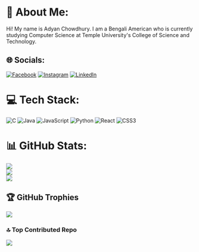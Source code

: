 # 💫 About Me:
Hi! My name is Adyan Chowdhury. I am a Bengali American who is currently studying Computer Science at Temple University's College of Science and Technology.


## 🌐 Socials:
[![Facebook](https://img.shields.io/badge/Facebook-%231877F2.svg?logo=Facebook&logoColor=white)](https://facebook.com/https://www.facebook.com/people/Adyan-Chowdhury/pfbid0Ke9tvSJjP5ZVPkH9p6Rqgs1SyT5bqwEg5xSZCbcrgkxpM2srkeNnWVsLMst8EFizl/) [![Instagram](https://img.shields.io/badge/Instagram-%23E4405F.svg?logo=Instagram&logoColor=white)](https://instagram.com/adyan1025) [![LinkedIn](https://img.shields.io/badge/LinkedIn-%230077B5.svg?logo=linkedin&logoColor=white)](https://linkedin.com/in/https://www.linkedin.com/in/adyan-chowdhury/) 

# 💻 Tech Stack:
![C](https://img.shields.io/badge/c-%2300599C.svg?style=for-the-badge&logo=c&logoColor=white) ![Java](https://img.shields.io/badge/java-%23ED8B00.svg?style=for-the-badge&logo=openjdk&logoColor=white) ![JavaScript](https://img.shields.io/badge/javascript-%23323330.svg?style=for-the-badge&logo=javascript&logoColor=%23F7DF1E) ![Python](https://img.shields.io/badge/python-3670A0?style=for-the-badge&logo=python&logoColor=ffdd54) ![React](https://img.shields.io/badge/react-%2320232a.svg?style=for-the-badge&logo=react&logoColor=%2361DAFB) ![CSS3](https://img.shields.io/badge/css3-%231572B6.svg?style=for-the-badge&logo=css3&logoColor=white)
# 📊 GitHub Stats:
![](https://github-readme-stats.vercel.app/api?username=adyan1025&theme=radical&hide_border=false&include_all_commits=false&count_private=false)<br/>
![](https://github-readme-streak-stats.herokuapp.com/?user=adyan1025&theme=radical&hide_border=false)<br/>
![](https://github-readme-stats.vercel.app/api/top-langs/?username=adyan1025&theme=radical&hide_border=false&include_all_commits=false&count_private=false&layout=compact)

## 🏆 GitHub Trophies
![](https://github-profile-trophy.vercel.app/?username=adyan1025&theme=radical&no-frame=false&no-bg=true&margin-w=4)

### 🔝 Top Contributed Repo
![](https://github-contributor-stats.vercel.app/api?username=adyan1025&limit=5&theme=dark&combine_all_yearly_contributions=true)

<!-- Proudly created with GPRM ( https://gprm.itsvg.in ) -->
